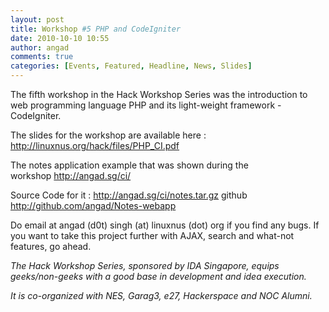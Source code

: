 ```yaml
---
layout: post
title: Workshop #5 PHP and CodeIgniter
date: 2010-10-10 10:55
author: angad
comments: true
categories: [Events, Featured, Headline, News, Slides]
---
```

The fifth workshop in the Hack Workshop Series was the introduction to web programming language PHP and its light-weight framework - CodeIgniter.

The slides for the workshop are available here : <a href="http://linuxnus.org/hack/files/PHP_CI.pdf">http://linuxnus.org/hack/files/PHP_CI.pdf</a>

The notes application example that was shown during the workshop <a href="http://angad.sg/ci/">http://angad.sg/ci/</a>

Source Code for it : <a href="http://angad.sg/ci/notes.tar.gz">http://angad.sg/ci/notes.tar.gz</a> github <a href="http://github.com/angad/Notes-webapp">http://github.com/angad/Notes-webapp</a>

Do email at angad (d0t) singh (at) linuxnus (dot) org if you find any bugs. If you want to take this project further with AJAX, search and what-not features, go ahead.

<em>The Hack Workshop Series, sponsored by IDA Singapore, equips geeks/non-geeks with a good base in development and idea execution.

It is co-organized with NES, Garag3, e27, Hackerspace and NOC Alumni.</em>
